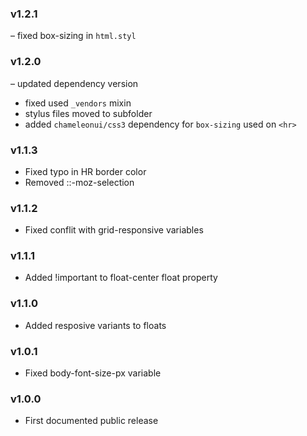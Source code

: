 ### v1.2.1

– fixed box-sizing in `html.styl`

### v1.2.0

– updated dependency version
- fixed used `_vendors` mixin
- stylus files moved to subfolder
- added `chameleonui/css3` dependency for `box-sizing` used on `<hr>`

### v1.1.3

- Fixed typo in HR border color
- Removed ::-moz-selection

### v1.1.2

- Fixed conflit with grid-responsive variables

### v1.1.1

- Added !important to float-center float property

### v1.1.0

- Added resposive variants to floats

### v1.0.1

- Fixed body-font-size-px variable

### v1.0.0

- First documented public release